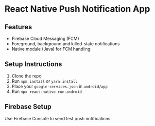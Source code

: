 
# React Native Push Notification App

## Features
- Firebase Cloud Messaging (FCM)
- Foreground, background and killed-state notifications
- Native module (Java) for FCM handling

## Setup Instructions
1. Clone the repo
2. Run `npm install` or `yarn install`
3. Place your `google-services.json` in `android/app`
4. Run `npx react-native run-android`

## Firebase Setup
Use Firebase Console to send test push notifications.
